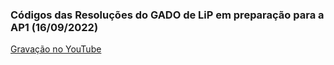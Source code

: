 ### Códigos das Resoluções do GADO de LiP em preparação para a AP1 (16/09/2022)
[Gravação no YouTube](https://youtu.be/YJ9oeIHYRaY)